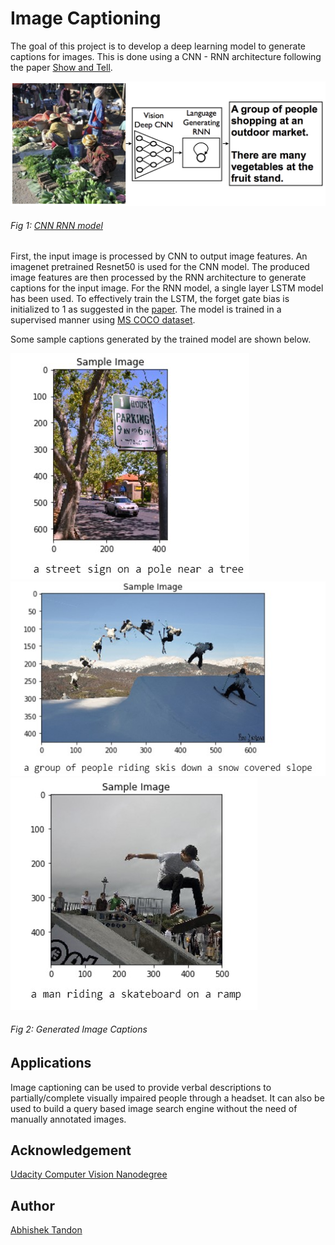 # Image Captioning

The goal of this project is to develop a deep learning model to generate captions for images. This is done using a CNN - RNN architecture following the paper [Show and Tell](https://arxiv.org/pdf/1411.4555.pdf). 

![CNN-RNN model](https://raw.githubusercontent.com/Tandon-A/CVND_Udacity/master/Image_Captioning/images/cnn_rnn_model.png)

###### Fig 1: [CNN RNN model](https://arxiv.org/pdf/1411.4555.pdf)

First, the input image is processed by CNN to output image features. An imagenet pretrained Resnet50 is used for the CNN model. The produced image features are then processed by the RNN architecture to generate captions for the input image. 
For the RNN model, a single layer LSTM model has been used. To effectively train the LSTM, the forget gate bias is initialized to 1 as suggested in the [paper](http://proceedings.mlr.press/v37/jozefowicz15.pdf). The model is trained in a supervised manner using [MS COCO dataset](http://cocodataset.org/#home). 

Some sample captions generated by the trained model are shown below. 

![Caption 1](https://raw.githubusercontent.com/Tandon-A/CVND_Udacity/master/Image_Captioning/images/cap1.jpg)
![Caption 2](https://raw.githubusercontent.com/Tandon-A/CVND_Udacity/master/Image_Captioning/images/cap2.jpg)
![Caption 3](https://raw.githubusercontent.com/Tandon-A/CVND_Udacity/master/Image_Captioning/images/cap3.jpg)

###### Fig 2: Generated Image Captions

## Applications

Image captioning can be used to provide verbal descriptions to partially/complete visually impaired people through a headset. It can also be used to build a query based image search engine without the need of manually annotated images. 

## Acknowledgement 

[Udacity Computer Vision Nanodegree](https://github.com/udacity/CVND---Image-Captioning-Project) 

## Author 
[Abhishek Tandon](https://github.com/Tandon-A)
